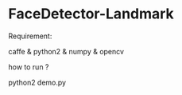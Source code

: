 # FaceDetector-Landmark

Requirement: 

caffe & python2 & numpy & opencv 




how to run ? 

python2 demo.py 

